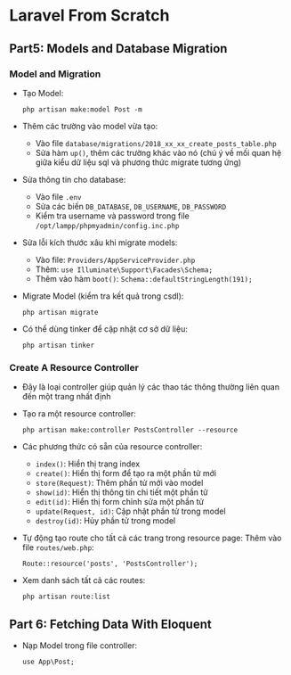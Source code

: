 # Laravel From Scratch

## Part5: Models and Database Migration

### Model and Migration

-   Tạo Model:

        php artisan make:model Post -m

-   Thêm các trường vào model vừa tạo: 
    -   Vào file `database/migrations/2018_xx_xx_create_posts_table.php`
    -   Sửa hàm `up()`, thêm các trường khác vào nó (chú ý về mối quan hệ giữa kiểu dữ liệu sql và phương thức migrate tương ứng)

-   Sửa thông tin cho database:
    -   Vào file `.env`
    -   Sửa các biến `DB_DATABASE`, `DB_USERNAME`, `DB_PASSWORD`
    -   Kiểm tra username và password trong file `/opt/lampp/phpmyadmin/config.inc.php`

-   Sửa lỗi kích thước xâu khi migrate models:
    -   Vào file: `Providers/AppServiceProvider.php`
    -   Thêm: `use Illuminate\Support\Facades\Schema;`
    -   Thêm vào hàm `boot()`: `Schema::defaultStringLength(191);`

-   Migrate Model (kiểm tra kết quả trong csdl):

        php artisan migrate

-   Có thể dùng tinker để cập nhật cơ sở dữ liệu:

        php artisan tinker

### Create A Resource Controller

-   Đây là loại controller giúp quản lý các thao tác thông thường liên quan đến một trang nhất định

-   Tạo ra một resource controller:

        php artisan make:controller PostsController --resource

-   Các phương thức có sẵn của resource controller:
    -   `index()`: Hiển thị trang index
    -   `create()`: Hiển thị form để tạo ra một phần tử mới
    -   `store(Request)`: Thêm phần tử mới vào model
    -   `show(id)`: Hiển thị thông tin chi tiết một phần tử
    -   `edit(id)`: Hiển thị form chỉnh sửa một phần tử
    -   `update(Request, id)`: Cập nhật phần tử trong model
    -   `destroy(id)`: Hủy phần tử trong model

-   Tự động tạo route cho tất cả các trang trong resource page: Thêm vào file `routes/web.php`:

        Route::resource('posts', 'PostsController');

-   Xem danh sách tất cả các routes:

        php artisan route:list

## Part 6: Fetching Data With Eloquent

-   Nạp Model trong file controller:

        use App\Post;



